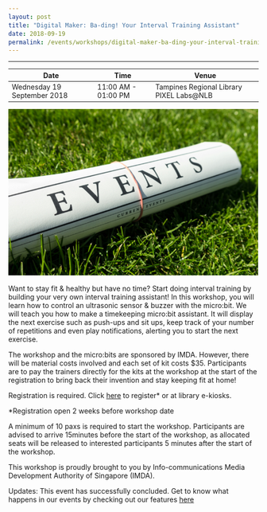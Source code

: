 ```yaml
---
layout: post
title: "Digital Maker: Ba-ding! Your Interval Training Assistant"
date: 2018-09-19
permalink: /events/workshops/digital-maker-ba-ding-your-interval-training-assistant
---
```

---

| Date | Time | Venue |
|--------|---|---|
| Wednesday 19 September 2018 | 11:00 AM - 01:00 PM | Tampines Regional Library PIXEL Labs@NLB |

![hi](/images/events/generic-event-image.jpg)

Want to stay fit & healthy but have no time? Start doing interval training by building your very own interval training assistant! In this workshop, you will learn how to control an ultrasonic sensor & buzzer with the micro:bit. We will teach you how to make a timekeeping micro:bit assistant. It will display the next exercise such as push-ups and sit ups, keep track of your number of repetitions and even play notifications, alerting you to start the next exercise. 

The workshop and the micro:bits are sponsored by IMDA.  However, there will be material costs involved and each set of kit costs $35.  Participants are to pay the trainers directly for the kits at the workshop at the start of the registration to bring back their invention and stay keeping fit at home!
 
 
Registration is required. Click <a href="https://nlb.gov.sg/golibrary" target="_blank">here</a> to register* or at library e-kiosks.

*Registration open 2 weeks before workshop date

A minimum of 10 paxs is required to start the workshop.
Participants are advised to arrive 15minutes before the start of the workshop, as allocated seats will be released to interested participants 5 minutes after the start of the workshop.

This workshop is proudly brought to you by Info-communications Media Development Authority of Singapore (IMDA).


Updates: This event has successfully concluded. Get to know what happens in our events by checking out our features <a href="" target="_blank">here</a>
